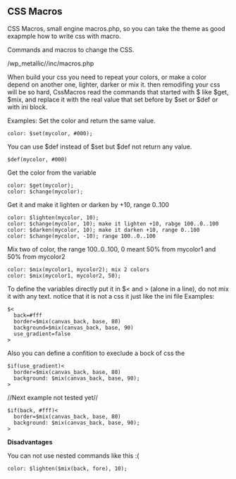 CSS Macros
----------

CSS Macros, small engine macros.php, so you can take the theme as good exapmple how to write css with macro.

Commands and macros to change the CSS.

  /wp_metallic//inc/macros.php

When build your css you need to repeat your colors, or make a color depend on another one, lighter, darker or mix it.
then remodifing your css will be so hard, CssMacros read the commands that started with $ like $get, $mix, and replace it with the real value that set before by $set or $def or with ini block.

Examples:
Set the color and return the same value.

    color: $set(mycolor, #000);
    
You can use $def instead of $set but $def not return any value.

    $def(mycolor, #000)
    
Get the color from the variable

    color: $get(mycolor); 
    color: $change(mycolor);

Get it and make it lighten or darken by +10, range 0..100

    color: $lighten(mycolor, 10); 
    color: $change(mycolor, 10); make it lighten +10, rabge 100..0..100
    color: $darken(mycolor, 10); make it darken +10, range 0..100
    color: $change(mycolor, -10); range 100..0..100

Mix two of color, the range 100..0..100, 0 meant 50% from mycolor1 and 50% from mycolor2

    color: $mix(mycolor1, mycolor2); mix 2 colors
    color: $mix(mycolor1, mycolor2, 50);

To define the variables directly put it in $< and > (alone in a line), do not mix it with any text.
notice that it is not a css it just like the ini file
Examples:

    $<
      back=#fff
      border=$mix(canvas_back, base, 80)
      background=$mix(canvas_back, base, 90)
      use_gradient=false
    >

Also you can define a confition to execlude a bock of css the

    $if(use_gradient)<
      border=$mix(canvas_back, base, 80)
      background: $mix(canvas_back, base, 90);
    >

//Next example not tested yet//

    $if(back, #fff)<
      border=$mix(canvas_back, base, 80)
      background: $mix(canvas_back, base, 90);
    >

**Disadvantages**

You can not use nested commands like this :(

    color: $lighten($mix(back, fore), 10);